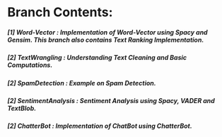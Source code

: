 # **Branch Contents:**

##### [1] Word-Vector : Implementation of Word-Vector using Spacy and Gensim. This branch also contains Text Ranking Implementation.
##### [2] TextWrangling :  Understanding Text Cleaning and Basic Computations.
##### [2] SpamDetection : Example on Spam Detection.
##### [2] SentimentAnalysis : Sentiment Analysis using Spacy, VADER and TextBlob. 
##### [2] ChatterBot : Implementation of ChatBot using ChatterBot.
